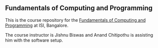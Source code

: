 ## Fundamentals of Computing and Programming

This is the course repository for the [Fundamentals of Computing and Programming][1] at ISI, Bangalore.

The course instructor is Jishnu Biswas and Anand Chitipothu is assisting him with the software setup.

[1]: https://www.isibang.ac.in/~adean/infsys/database/Bmath/FCP.html
